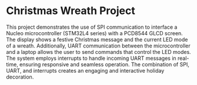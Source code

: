 # Christmas Wreath Project

This project demonstrates the use of SPI communication to interface a Nucleo microcontroller (STM32L4 series) with a PCD8544 GLCD screen. The display shows a festive Christmas message and the current LED mode of a wreath. Additionally, UART communication between the microcontroller and a laptop allows the user to send commands that control the LED modes. The system employs interrupts to handle incoming UART messages in real-time, ensuring responsive and seamless operation. The combination of SPI, UART, and interrupts creates an engaging and interactive holiday decoration.

